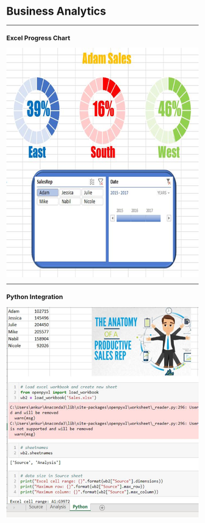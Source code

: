# Business Analytics
---
### Excel Progress Chart
<p align="center">
  <img width="800" height="600" src="https://github.com/ankur715/business_analytics/blob/master/sales_rep/SalesRepp.JPG"> 
</p>

---
### Python Integration
<p align="center">
  <img width="700" height="550" src="https://github.com/ankur715/business_analytics/blob/master/sales_rep/python_excel.JPG"> 
</p>
